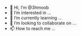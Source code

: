 - 👋 Hi, I’m @3hmoob
- 👀 I’m interested in ...
- 🌱 I’m currently learning ...
- 💞️ I’m looking to collaborate on ...
- 📫 How to reach me ...

<!---
3hmoob/3hmoob is a ✨ special ✨ repository because its `README.md` (this file) appears on your GitHub profile.
You can click the Preview link to take a look at your changes.
--->
